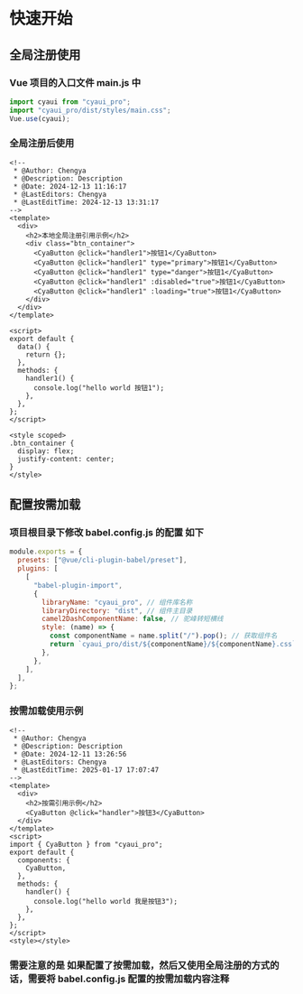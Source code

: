 <!--
 * @Author: Chengya
 * @Description: Description
 * @Date: 2025-01-17 15:38:37
 * @LastEditors: Chengya
 * @LastEditTime: 2025-01-23 11:25:04
-->
<!--
 * @Author: Chengya
 * @Description: Description
 * @Date: 2025-01-17 15:37:48
 * @LastEditors: Chengya
 * @LastEditTime: 2025-01-17 17:59:15
-->

# 快速开始

## 全局注册使用

### Vue 项目的入口文件 main.js 中

```js
import cyaui from "cyaui_pro";
import "cyaui_pro/dist/styles/main.css";
Vue.use(cyaui);
```

### 全局注册后使用

```vue
<!--
 * @Author: Chengya
 * @Description: Description
 * @Date: 2024-12-13 11:16:17
 * @LastEditors: Chengya
 * @LastEditTime: 2024-12-13 13:31:17
-->
<template>
  <div>
    <h2>本地全局注册引用示例</h2>
    <div class="btn_container">
      <CyaButton @click="handler1">按钮1</CyaButton>
      <CyaButton @click="handler1" type="primary">按钮1</CyaButton>
      <CyaButton @click="handler1" type="danger">按钮1</CyaButton>
      <CyaButton @click="handler1" :disabled="true">按钮1</CyaButton>
      <CyaButton @click="handler1" :loading="true">按钮1</CyaButton>
    </div>
  </div>
</template>

<script>
export default {
  data() {
    return {};
  },
  methods: {
    handler1() {
      console.log("hello world 按钮1");
    },
  },
};
</script>

<style scoped>
.btn_container {
  display: flex;
  justify-content: center;
}
</style>
```

## 配置按需加载

### 项目根目录下修改 babel.config.js 的配置 如下

```js
module.exports = {
  presets: ["@vue/cli-plugin-babel/preset"],
  plugins: [
    [
      "babel-plugin-import",
      {
        libraryName: "cyaui_pro", // 组件库名称
        libraryDirectory: "dist", // 组件主目录
        camel2DashComponentName: false, // 驼峰转短横线
        style: (name) => {
          const componentName = name.split("/").pop(); // 获取组件名
          return `cyaui_pro/dist/${componentName}/${componentName}.css`;
        },
      },
    ],
  ],
};
```

### 按需加载使用示例

```vue
<!--
 * @Author: Chengya
 * @Description: Description
 * @Date: 2024-12-11 13:26:56
 * @LastEditors: Chengya
 * @LastEditTime: 2025-01-17 17:07:47
-->
<template>
  <div>
    <h2>按需引用示例</h2>
    <CyaButton @click="handler">按钮3</CyaButton>
  </div>
</template>
<script>
import { CyaButton } from "cyaui_pro";
export default {
  components: {
    CyaButton,
  },
  methods: {
    handler() {
      console.log("hello world 我是按钮3");
    },
  },
};
</script>
<style></style>
```

### 需要注意的是 如果配置了按需加载，然后又使用全局注册的方式的话，需要将 babel.config.js 配置的按需加载内容注释
